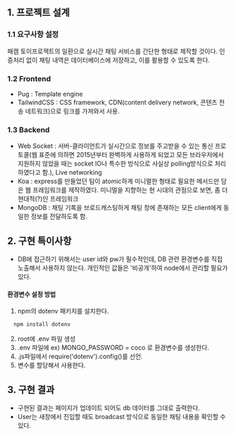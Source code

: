 ## 1. 프로젝트 설계

### 1.1 요구사항 설정
  패캠 토이프로젝트의 일환으로 실시간 채팅 서비스를 간단한 형태로 제작할 것이다. 인증처리 없이 채팅 내역은 데이터베이스에 저장하고, 이를 활용할 수 있도록 한다.

### 1.2 Frontend
  - Pug : Template engine
  - TailwindCSS : CSS framework, CDN(content delivery network, 콘텐츠 전송 네트워크)으로 링크를 가져와서 사용.

### 1.3 Backend
  - Web Socket : 서버-클라이언트가 실시간으로 정보를 주고받을 수 있는 통신 프로토콜(웹 표준에 의하면 2015년부터 완벽하게 사용하게 되었고 모든 브라우저에서 지원하지 않았을 때는 socket IO나 특수한 방식으로 사실상 polling방식으로 처리하였다고 함.), Live networking
  - Koa : express를 만들었던 팀이 atomic하게 미니멀한 형태로 필요한 메서드만 담은 웹 프레임워크를 제작하였다. 미니멀을 지향하는 현 시대의 관점으로 보면, 좀 더 현대적(?)인 프레임워크
  - MongoDB : 채팅 기록을 브로드캐스팅하게 채팅 창에 존재하는 모든 client에게 동일한 정보를 전달하도록 함.


## 2. 구현 특이사항
  - DB에 접근하기 위해서는 user id와 pw가 필수적인데, DB 관련 환경변수를 직접 노출해서 사용하지 않는다. 개인적인 값들은 '비공개'하여 node에서 관리할 필요가 있다.
  #### 환경변수 설정 방법
  1) npm의 dotenv 패키지를 설치한다.
  ```bash
    npm install dotenv
  ```
  2) root에 .env 파일 생성
  3) .env 파일에 ex) MONGO_PASSWORD = coco 로 환경변수를 생성한다.
  4) .js파일에서 require('dotenv').config()를 선언.
  5) 변수를 할당해서 사용한다.


## 3. 구현 결과
  - 구현된 결과는 페이지가 업데이트 되어도 db 데이터를 그대로 출력한다.
  - User는 새창에서 진입할 때도 broadcast 방식으로 동일한 채팅 내용을 확인할 수 있다.